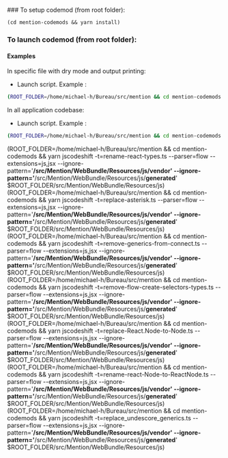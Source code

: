 ### To setup codemod (from root folder):

`(cd mention-codemods && yarn install)`

### To launch codemod (from root folder):

#### Examples

In specific file with dry mode and output printing:

-   Launch script. Example :

```bash
(ROOT_FOLDER=/home/michael-h/Bureau/src/mention && cd mention-codemods && yarn jscodeshift -t=simple-rename.ts --dry --print --parser=flow --extensions=js,jsx --ignore-pattern='**/src/Mention/WebBundle/Resources/js/vendor' --ignore-pattern='**/src/Mention/WebBundle/Resources/js/__generated__' $ROOT_FOLDER/src/Mention/WebBundle/Resources/js/components/popup/AddTaskPopupImpl.jsx)
```

In all application codebase:

-   Launch script. Example :

```bash
(ROOT_FOLDER=/home/michael-h/Bureau/src/mention && cd mention-codemods && yarn jscodeshift -t=simple-rename.ts --parser=flow --extensions=js,jsx --ignore-pattern='**/src/Mention/WebBundle/Resources/js/vendor' --ignore-pattern='**/src/Mention/WebBundle/Resources/js/__generated__' $ROOT_FOLDER/src/Mention/WebBundle/Resources/js)
```

(ROOT_FOLDER=/home/michael-h/Bureau/src/mention && cd mention-codemods && yarn jscodeshift -t=rename-react-types.ts --parser=flow --extensions=js,jsx --ignore-pattern='**/src/Mention/WebBundle/Resources/js/vendor' --ignore-pattern='**/src/Mention/WebBundle/Resources/js/__generated__' $ROOT_FOLDER/src/Mention/WebBundle/Resources/js)
(ROOT_FOLDER=/home/michael-h/Bureau/src/mention && cd mention-codemods && yarn jscodeshift -t=replace-asterisk.ts --parser=flow --extensions=js,jsx --ignore-pattern='**/src/Mention/WebBundle/Resources/js/vendor' --ignore-pattern='**/src/Mention/WebBundle/Resources/js/__generated__' $ROOT_FOLDER/src/Mention/WebBundle/Resources/js)
(ROOT_FOLDER=/home/michael-h/Bureau/src/mention && cd mention-codemods && yarn jscodeshift -t=remove-generics-from-connect.ts --parser=flow --extensions=js,jsx --ignore-pattern='**/src/Mention/WebBundle/Resources/js/vendor' --ignore-pattern='**/src/Mention/WebBundle/Resources/js/**generated**' $ROOT_FOLDER/src/Mention/WebBundle/Resources/js)
(ROOT_FOLDER=/home/michael-h/Bureau/src/mention && cd mention-codemods && yarn jscodeshift -t=remove-flow-create-selectors-types.ts --parser=flow --extensions=js,jsx --ignore-pattern='**/src/Mention/WebBundle/Resources/js/vendor' --ignore-pattern='**/src/Mention/WebBundle/Resources/js/**generated**' $ROOT_FOLDER/src/Mention/WebBundle/Resources/js)
(ROOT_FOLDER=/home/michael-h/Bureau/src/mention && cd mention-codemods && yarn jscodeshift -t=replace-React.Node-to-Node.ts --parser=flow --extensions=js,jsx --ignore-pattern='**/src/Mention/WebBundle/Resources/js/vendor' --ignore-pattern='**/src/Mention/WebBundle/Resources/js/**generated**' $ROOT_FOLDER/src/Mention/WebBundle/Resources/js)
(ROOT_FOLDER=/home/michael-h/Bureau/src/mention && cd mention-codemods && yarn jscodeshift -t=rename-react-Node-to-ReactNode.ts --parser=flow --extensions=js,jsx --ignore-pattern='**/src/Mention/WebBundle/Resources/js/vendor' --ignore-pattern='**/src/Mention/WebBundle/Resources/js/**generated**' $ROOT_FOLDER/src/Mention/WebBundle/Resources/js)
(ROOT_FOLDER=/home/michael-h/Bureau/src/mention && cd mention-codemods && yarn jscodeshift -t=replace_undescore_generics.ts --parser=flow --extensions=js,jsx --ignore-pattern='**/src/Mention/WebBundle/Resources/js/vendor' --ignore-pattern='**/src/Mention/WebBundle/Resources/js/**generated**' $ROOT_FOLDER/src/Mention/WebBundle/Resources/js)

